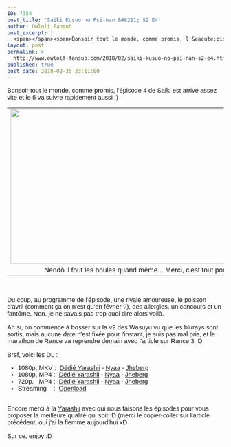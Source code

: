```yaml
---
ID: 7354
post_title: 'Saiki Kusuo no Psi-nan &#8211; S2 E4'
author: Owlolf Fansub
post_excerpt: |
  <span></span><span>Bonsoir tout le monde, comme promis, l'&eacute;pisode 4 de Saiki est arriv&eacute; assez vite et le 5 va suivre rapidement aussi :)</span><br><span><table align="center" cellpadding="0" cellspacing="0"><tbody><tr><td><a href="https://2.bp.blogspot.com/-blVoD93nC5E/WpMhePbPfNI/AAAAAAAADtk/dCIXSlTDqo09xNbR-ArmUvx3YtdX1qFggCLcBGAs/s1600/The%2BDisastrous%2BLife%2Bof%2BSaiki%2BK.%2BS02E04%2B%255B1080p%255D_001_4151.png"><img border="0" height="360" src="https://2.bp.blogspot.com/-blVoD93nC5E/WpMhePbPfNI/AAAAAAAADtk/dCIXSlTDqo09xNbR-ArmUvx3YtdX1qFggCLcBGAs/s640/The%2BDisastrous%2BLife%2Bof%2BSaiki%2BK.%2BS02E04%2B%255B1080p%255D_001_4151.png" width="640"></a></td></tr><tr><td>Nend&ocirc; il fout les boules quand m&ecirc;me... Merci, c'est tout pour moi xD</td></tr></tbody></table></span><br><div><span>Du coup, au programme de l'&eacute;pisode, une rivale amoureuse, le poisson d'avril (comment &ccedil;a on n'est qu'en f&eacute;vrier ?), des allergies, un concours et un fant&ocirc;me. Non, je ne savais pas trop quoi dire alors voil&agrave;.</span></div><span><div><br></div><div>Ah si, on commence &agrave; bosser sur la v2 des Wasuyu vu que les blurays sont sortis, mais aucune date n'est fix&eacute;e pour l'instant, je suis pas mal pris, et le marathon de Rance va reprendre demain avec l'article sur Rance 3 :D</div><div><br></div><div>Bref, voici les DL :</div><a name="more"></a><ul><li><span>1080p, MKV : &nbsp;<a href="https://ddl.yarashii.fr/Animes/Saiki%20Kusuo/Saison%202/FHD10/%5BYarashii%20-%20Owlolf%5D%20Saiki%20Kusuo%20no%20%CE%A8-nan%20S2%2004%20-%20FHD%2010%20bits.mkv" target="_blank">D&eacute;di&eacute; Yarashii</a> - <a href="https://nyaa.si/view/1010098" target="_blank">Nyaa</a> - <a href="http://jheberg.net/captcha/yarashii-owlolf-saiki-kusuo-no-nan-s2-04-fhd-10-bi/" target="_blank">Jheberg</a></span></li><li><span>1080p, MP4 :</span>&nbsp;&nbsp;<a href="https://ddl.yarashii.fr/Animes/Saiki%20Kusuo/Saison%202/FHD8/%5BYarashii%20-%20Owlolf%5D%20Saiki%20Kusuo%20no%20%CE%A8-nan%20S2%2004%20-%20FHD%208%20bits.mp4" target="_blank">D&eacute;di&eacute; Yarashii</a> - <a href="https://nyaa.si/view/1010097" target="_blank">Nyaa</a> - <a href="http://jheberg.net/captcha/yarashii-owlolf-saiki-kusuo-no-nan-s2-04-fhd-8-bit/" target="_blank">Jheberg</a></li><li><span>720p, &nbsp; MP4 :</span>&nbsp;&nbsp;<a href="https://ddl.yarashii.fr/Animes/Saiki%20Kusuo/Saison%202/HD8/%5BYarashii%20-%20Owlolf%5D%20Saiki%20Kusuo%20no%20%CE%A8-nan%20S2%2004%20-%20HD%208%20bits.mp4" target="_blank">D&eacute;di&eacute; Yarashii</a> - <a href="https://nyaa.si/view/1010096" target="_blank">Nyaa</a> - <a href="http://jheberg.net/captcha/yarashii-owlolf-saiki-kusuo-no-nan-s2-04-hd-8-bits/" target="_blank">Jheberg</a></li><li><span>Streaming &nbsp; &nbsp;: &nbsp;<a href="https://openload.co/embed/LeUT3V5USSY/%5BYarashii_-_Owlolf%5D_Saiki_Kusuo_no_%CE%A8-nan_S2_-_04_VOSTFR_%281920x1080_x264_AAC_8_bits%29.mp4" target="_blank">Openload</a></span></li></ul><br><div><span>Encore merci &agrave; la&nbsp;</span><a href="https://www.yarashii.fr/" target="_blank">Yarashii</a><span>&nbsp;avec qui nous faisons les &eacute;pisodes pour vous proposer la meilleure qualit&eacute; qui soit :D (merci le copier-coller sur l'article pr&eacute;c&eacute;dent, oui j'ai la flemme aujourd'hui xD</span></div><div><span><br></span></div><div>Sur ce, enjoy :D</div><div><br></div></span>
layout: post
permalink: >
  http://www.owlolf-fansub.com/2018/02/saiki-kusuo-no-psi-nan-s2-e4.html
published: true
post_date: 2018-02-25 23:11:00
---
```

<span style="font-family: &quot;arial&quot; , &quot;helvetica&quot; , sans-serif; font-size: 11pt;"></span><span style="font-family: &quot;arial&quot; , &quot;helvetica&quot; , sans-serif; font-size: 11pt;">Bonsoir tout le monde, comme promis, l'épisode 4 de Saiki est arrivé assez vite et le 5 va suivre rapidement aussi :)</span><br /><span style="font-family: &quot;arial&quot; , &quot;helvetica&quot; , sans-serif; font-size: 11pt;"><table align="center" cellpadding="0" cellspacing="0" class="tr-caption-container" style="margin-left: auto; margin-right: auto; text-align: center;"><tbody><tr><td style="text-align: center;"><a href="https://2.bp.blogspot.com/-blVoD93nC5E/WpMhePbPfNI/AAAAAAAADtk/dCIXSlTDqo09xNbR-ArmUvx3YtdX1qFggCLcBGAs/s1600/The%2BDisastrous%2BLife%2Bof%2BSaiki%2BK.%2BS02E04%2B%255B1080p%255D_001_4151.png" imageanchor="1" style="margin-left: auto; margin-right: auto;"><img border="0" data-original-height="900" data-original-width="1600" height="360" src="https://united-subs.dearclouds.com/wp-content/uploads/2018/05/4114992e41703d4a3a90ee76ab6aec36.jpg" width="640" /></a></td></tr><tr><td class="tr-caption" style="text-align: center;">Nendô il fout les boules quand même... Merci, c'est tout pour moi xD</td></tr></tbody></table></span><br /><div style="font-size: 11pt;"><span style="font-family: &quot;arial&quot; , &quot;helvetica&quot; , sans-serif; font-size: 11pt;">Du coup, au programme de l'épisode, une rivale amoureuse, le poisson d'avril (comment ça on n'est qu'en février ?), des allergies, un concours et un fantôme. Non, je ne savais pas trop quoi dire alors voilà.</span></div><span style="font-family: &quot;arial&quot; , &quot;helvetica&quot; , sans-serif; font-size: 11pt;"><div style="font-size: 11pt;"><br /></div><div style="font-size: 11pt;">Ah si, on commence à bosser sur la v2 des Wasuyu vu que les blurays sont sortis, mais aucune date n'est fixée pour l'instant, je suis pas mal pris, et le marathon de Rance va reprendre demain avec l'article sur Rance 3 :D</div><div style="font-size: 11pt;"><br /></div><div style="font-size: 11pt;">Bref, voici les DL :</div><a name='more'></a><ul><li><span style="font-size: 14.6667px;">1080p, MKV : &nbsp;<a href="https://ddl.yarashii.fr/Animes/Saiki%20Kusuo/Saison%202/FHD10/%5BYarashii%20-%20Owlolf%5D%20Saiki%20Kusuo%20no%20%CE%A8-nan%20S2%2004%20-%20FHD%2010%20bits.mkv" >Dédié Yarashii</a> - <a href="https://nyaa.si/view/1010098" >Nyaa</a> - <a href="http://jheberg.net/captcha/yarashii-owlolf-saiki-kusuo-no-nan-s2-04-fhd-10-bi/" >Jheberg</a></span></li><li><span style="font-size: 14.6667px;">1080p, MP4 :</span>&nbsp;&nbsp;<a href="https://ddl.yarashii.fr/Animes/Saiki%20Kusuo/Saison%202/FHD8/%5BYarashii%20-%20Owlolf%5D%20Saiki%20Kusuo%20no%20%CE%A8-nan%20S2%2004%20-%20FHD%208%20bits.mp4" >Dédié Yarashii</a> - <a href="https://nyaa.si/view/1010097" >Nyaa</a> - <a href="http://jheberg.net/captcha/yarashii-owlolf-saiki-kusuo-no-nan-s2-04-fhd-8-bit/" >Jheberg</a></li><li><span style="font-size: 14.6667px;">720p, &nbsp; MP4 :</span>&nbsp;&nbsp;<a href="https://ddl.yarashii.fr/Animes/Saiki%20Kusuo/Saison%202/HD8/%5BYarashii%20-%20Owlolf%5D%20Saiki%20Kusuo%20no%20%CE%A8-nan%20S2%2004%20-%20HD%208%20bits.mp4" >Dédié Yarashii</a> - <a href="https://nyaa.si/view/1010096" >Nyaa</a> - <a href="http://jheberg.net/captcha/yarashii-owlolf-saiki-kusuo-no-nan-s2-04-hd-8-bits/" >Jheberg</a></li><li><span style="font-size: 14.6667px;">Streaming &nbsp; &nbsp;: &nbsp;<a href="https://openload.co/embed/LeUT3V5USSY/%5BYarashii_-_Owlolf%5D_Saiki_Kusuo_no_%CE%A8-nan_S2_-_04_VOSTFR_%281920x1080_x264_AAC_8_bits%29.mp4" >Openload</a></span></li></ul><br /><div style="font-size: 11pt;"><span style="font-size: 14.6667px;">Encore merci à la&nbsp;</span><a href="https://www.yarashii.fr/" style="font-size: 14.6667px;" >Yarashii</a><span style="font-size: 14.6667px;">&nbsp;avec qui nous faisons les épisodes pour vous proposer la meilleure qualité qui soit :D (merci le copier-coller sur l'article précédent, oui j'ai la flemme aujourd'hui xD</span></div><div style="font-size: 11pt;"><span style="font-size: 14.6667px;"><br /></span></div><div style="font-size: 11pt;">Sur ce, enjoy :D</div><div style="font-size: 11pt;"><br /></div></span>